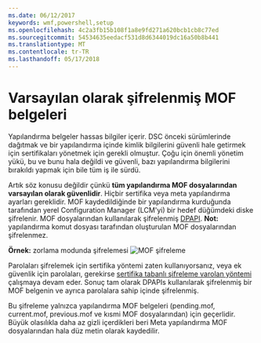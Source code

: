 ```yaml
---
ms.date: 06/12/2017
keywords: wmf,powershell,setup
ms.openlocfilehash: 4c2a3fb15b108f1a8e9fd271a620bcb1cb8c77ed
ms.sourcegitcommit: 54534635eedacf531d8d6344019dc16a50b8b441
ms.translationtype: MT
ms.contentlocale: tr-TR
ms.lasthandoff: 05/17/2018
---
```

# <a name="mof-documents-are-encrypted-by-default"></a>Varsayılan olarak şifrelenmiş MOF belgeleri

Yapılandırma belgeler hassas bilgiler içerir. DSC önceki sürümlerinde dağıtmak ve bir yapılandırma içinde kimlik bilgilerini güvenli hale getirmek için sertifikaları yönetmek için gerekli olmuştur. Çoğu için önemli yönetim yükü, bu ve bunu hala değildi ve güvenli, bazı yapılandırma bilgilerini bırakıldı yapmak için bile tüm iş ile sürdü.

Artık söz konusu değildir çünkü **tüm yapılandırma MOF dosyalarından varsayılan olarak güvenlidir**. Hiçbir sertifika veya meta yapılandırma ayarları gereklidir. MOF kaydedildiğinde bir yapılandırma kurduğunda tarafından yerel Configuration Manager (LCM'yi) bir hedef düğümdeki diske şifrelenir. MOF dosyalarından kullanılarak şifrelenmiş [DPAPI](https://msdn.microsoft.com/library/ms995355.aspx). **Not:** yapılandırma komut dosyası tarafından oluşturulan MOF dosyalarından şifrelenmez.

**Örnek:** zorlama modunda şifrelemesi ![MOF şifreleme](../images/MOF_Encryption.jpg)

Parolaları şifrelemek için sertifika yöntemi zaten kullanıyorsanız, veya ek güvenlik için parolaları, gerekirse [sertifika tabanlı şifreleme varolan yöntemi](https://msdn.microsoft.com/powershell/dsc/securemof) çalışmaya devam eder. Sonuç tam olarak DPAPIs kullanılarak şifrelenmiş bir MOF belgenin ve ayrıca parolalara sahip içinde şifrelenmiş.

Bu şifreleme yalnızca yapılandırma MOF belgeleri (pending.mof, current.mof, previous.mof ve kısmi MOF dosyalarından) için geçerlidir. Büyük olasılıkla daha az gizli içerdikleri beri Meta yapılandırma MOF dosyalarından hala düz metin olarak kaydedilir.
